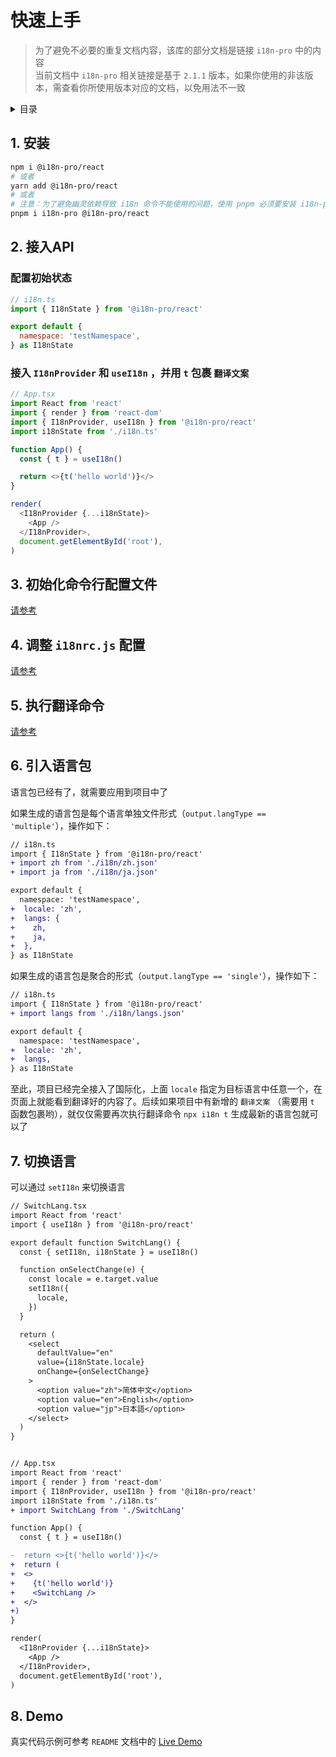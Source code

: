 
# 快速上手

>为了避免不必要的重复文档内容，该库的部分文档是链接 `i18n-pro` 中的内容<br />当前文档中 `i18n-pro` 相关链接是基于 `2.1.1` 版本，如果你使用的非该版本，需查看你所使用版本对应的文档，以免用法不一致
<details >
  <summary>目录</summary>

  &emsp;&emsp;[1. 安装](#1-安装)<br/>
  &emsp;&emsp;[2. 接入API](#2-接入api)<br/>
  &emsp;&emsp;&emsp;&emsp;[配置初始状态](#配置初始状态)<br/>
  &emsp;&emsp;&emsp;&emsp;[接入 `I18nProvider` 和 `useI18n` ，并用 `t` 包裹 `翻译文案` ](#接入-i18nprovider-和-usei18n-并用-t-包裹-翻译文案)<br/>
  &emsp;&emsp;[3. 初始化命令行配置文件](#3-初始化命令行配置文件)<br/>
  &emsp;&emsp;[4. 调整 `i18nrc.js` 配置](#4-调整-i18nrcjs-配置)<br/>
  &emsp;&emsp;[5. 执行翻译命令](#5-执行翻译命令)<br/>
  &emsp;&emsp;[6. 引入语言包](#6-引入语言包)<br/>
  &emsp;&emsp;[7. 切换语言](#7-切换语言)<br/>
  &emsp;&emsp;[8. Demo](#8-demo)<br/>

</details>

## 1. 安装

```bash
npm i @i18n-pro/react
# 或者
yarn add @i18n-pro/react
# 或者
# 注意：为了避免幽灵依赖导致 i18n 命令不能使用的问题，使用 pnpm 必须要安装 i18n-pro
pnpm i i18n-pro @i18n-pro/react
```

## 2. 接入API

### 配置初始状态

```js
// i18n.ts
import { I18nState } from '@i18n-pro/react'

export default {
  namespace: 'testNamespace',
} as I18nState
```

### 接入 `I18nProvider` 和 `useI18n` ，并用 `t` 包裹 `翻译文案` 

```js
// App.tsx
import React from 'react'
import { render } from 'react-dom'
import { I18nProvider, useI18n } from '@i18n-pro/react'
import i18nState from './i18n.ts'

function App() {
  const { t } = useI18n()

  return <>{t('hello world')}</>
}

render(
  <I18nProvider {...i18nState}>
    <App />
  </I18nProvider>,
  document.getElementById('root'),
)
```


## 3. 初始化命令行配置文件
[请参考](https://github.com/i18n-pro/core/blob/v2.1.1/docs/dist/USAGE_zh-CN.md#3-初始化命令行配置文件)

## 4. 调整 `i18nrc.js` 配置
[请参考](https://github.com/i18n-pro/core/blob/v2.1.1/docs/dist/USAGE_zh-CN.md#4-调整-i18nrcjs-配置)

## 5. 执行翻译命令
[请参考](https://github.com/i18n-pro/core/blob/v2.1.1/docs/dist/USAGE_zh-CN.md#5-执行翻译命令)

## 6. 引入语言包
语言包已经有了，就需要应用到项目中了

如果生成的语言包是每个语言单独文件形式（`output.langType == 'multiple'`），操作如下：
```diff
// i18n.ts
import { I18nState } from '@i18n-pro/react'
+ import zh from './i18n/zh.json'
+ import ja from './i18n/ja.json'

export default {
  namespace: 'testNamespace',
+  locale: 'zh',
+  langs: {
+    zh,
+    ja,
+  },
} as I18nState
```
如果生成的语言包是聚合的形式（`output.langType == 'single'`），操作如下：
```diff
// i18n.ts
import { I18nState } from '@i18n-pro/react'
+ import langs from './i18n/langs.json'

export default {
  namespace: 'testNamespace',
+  locale: 'zh',
+  langs,
} as I18nState
```
至此，项目已经完全接入了国际化，上面 `locale` 指定为目标语言中任意一个，在页面上就能看到翻译好的内容了。后续如果项目中有新增的 `翻译文案` （需要用 `t` 函数包裹哟），就仅仅需要再次执行翻译命令 `npx i18n t` 生成最新的语言包就可以了

## 7. 切换语言
可以通过 `setI18n` 来切换语言
```diff
// SwitchLang.tsx
import React from 'react'
import { useI18n } from '@i18n-pro/react'

export default function SwitchLang() {
  const { setI18n, i18nState } = useI18n()

  function onSelectChange(e) {
    const locale = e.target.value
    setI18n({
      locale,
    })
  }

  return (
    <select
      defaultValue="en"
      value={i18nState.locale}
      onChange={onSelectChange}
    >
      <option value="zh">简体中文</option>
      <option value="en">English</option>
      <option value="jp">日本語</option>
    </select>
  )
}


// App.tsx
import React from 'react'
import { render } from 'react-dom'
import { I18nProvider, useI18n } from '@i18n-pro/react'
import i18nState from './i18n.ts'
+ import SwitchLang from './SwitchLang'

function App() {
  const { t } = useI18n()

-  return <>{t('hello world')}</>
+  return (
+  <>
+    {t('hello world')}
+    <SwitchLang />
+  </>
+)
}

render(
  <I18nProvider {...i18nState}>
    <App />
  </I18nProvider>,
  document.getElementById('root'),
)
```


## 8. Demo
真实代码示例可参考 `README` 文档中的 [Live Demo](https://github.com/i18n-pro/react/blob/v1.0.2/README_zh-CN.md#live-demo) 